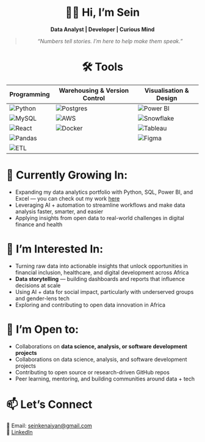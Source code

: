 <div align="center" >  <h1>👋🏾 Hi, I’m Sein </h1>

**Data Analyst | Developer | Curious Mind**

> *“Numbers tell stories. I’m here to help make them speak.”*

# 🛠️ Tools
| **Programming** | **Warehousing & Version Control** | **Visualisation & Design** |
|-----------------|-----------------------------------|-----------------------------|
| ![Python](https://img.shields.io/badge/Python-3776AB?logo=python&logoColor=fff) | ![Postgres](https://img.shields.io/badge/Postgres-%23316192.svg?logo=postgresql&logoColor=white) | ![Power BI](https://custom-icon-badges.demolab.com/badge/Power%20BI-F1C912?logo=power-bi&logoColor=fff) |
| ![MySQL](https://img.shields.io/badge/MySQL-4479A1?logo=mysql&logoColor=fff) | ![AWS](https://custom-icon-badges.demolab.com/badge/AWS-%23FF9900.svg?logo=aws&logoColor=white) | ![Snowflake](https://img.shields.io/badge/Snowflake-29B5E8?logo=snowflake&logoColor=fff) |
| ![React](https://img.shields.io/badge/React-%2320232a.svg?logo=react&logoColor=%2361DAFB) | ![Docker](https://img.shields.io/badge/Docker-2496ED?logo=docker&logoColor=fff) | ![Tableau](https://custom-icon-badges.demolab.com/badge/Tableau-0176D3?logo=tableau&logoColor=fff) |
| ![Pandas](https://img.shields.io/badge/Pandas-150458?logo=pandas&logoColor=fff) |  | ![Figma](https://img.shields.io/badge/Figma-F24E1E?logo=figma&logoColor=white) |
| ![ETL](https://custom-icon-badges.demolab.com/badge/ETL-9370DB?logo=etl-logo&logoColor=fff) |  |  |

</div>

# 🌱 Currently Growing In:
- Expanding my data analytics portfolio with Python, SQL, Power BI, and Excel — you can check out my work [here](https://sites.google.com/view/elizabeth-kenaiyan-portfolio/home)
- Leveraging AI + automation to streamline workflows and make data analysis faster, smarter, and easier
- Applying insights from open data to real-world challenges in digital finance and health


# 👀 I’m Interested In:
- Turning raw data into actionable insights that unlock opportunities in financial inclusion, healthcare, and digital development across Africa
- **Data storytelling** — building dashboards and reports that influence decisions at scale
- Using AI + data for social impact, particularly with underserved groups and gender-lens tech
- Exploring and contributing to open data innovation in Africa


# 🤝 I’m Open to:
- Collaborations on **data science, analysis, or software development projects**
- Collaborations on data science, analysis, and software development projects
- Contributing to open source or research-driven GitHub repos
- Peer learning, mentoring, and building communities around data + tech 


# 📫 Let’s Connect
📧 Email: seinkenaiyan@gmail.com  
🔗 [LinkedIn](https://www.linkedin.com/in/elizabethkenaiyan)


<!---
AEllie-SK/AEllie-SK is a ✨ special ✨ repository because its `README.md` (this file) appears on your GitHub profile.
You can click the Preview link to take a look at your changes.
--->
